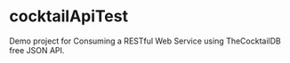 # cocktailApiTest
Demo project for Consuming a RESTful Web Service using TheCocktailDB free JSON API.

